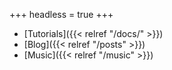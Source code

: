 +++
headless = true
+++

- [Tutorials]({{< relref "/docs/" >}})
- [Blog]({{< relref "/posts" >}})
- [Music]({{< relref "/music" >}})
